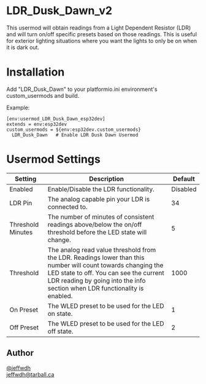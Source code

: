 # LDR_Dusk_Dawn_v2
This usermod will obtain readings from a Light Dependent Resistor (LDR) and will turn on/off specific presets based on those readings. This is useful for exterior lighting situations where you want the lights to only be on when it is dark out.

# Installation
Add "LDR_Dusk_Dawn" to your platformio.ini environment's custom_usermods and build.

Example:
```
[env:usermod_LDR_Dusk_Dawn_esp32dev]
extends = env:esp32dev
custom_usermods = ${env:esp32dev.custom_usermods} 
  LDR_Dusk_Dawn   # Enable LDR Dusk Dawn Usermod
```

# Usermod Settings
Setting | Description | Default
--- | --- | ---
Enabled | Enable/Disable the LDR functionality. | Disabled
LDR Pin | The analog capable pin your LDR is connected to. | 34
Threshold Minutes | The number of minutes of consistent readings above/below the on/off threshold before the LED state will change. | 5
Threshold | The analog read value threshold from the LDR. Readings lower than this number will count towards changing the LED state to off. You can see the current LDR reading by going into the info section when LDR functionality is enabled. | 1000
On Preset | The WLED preset to be used for the LED on state. | 1
Off Preset | The WLED preset to be used for the LED off state. | 2

## Author
[@jeffwdh](https://github.com/jeffwdh)  
jeffwdh@tarball.ca
